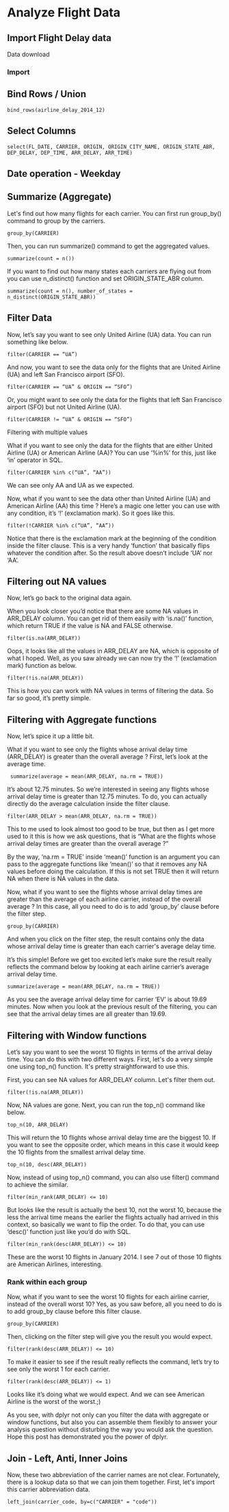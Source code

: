 # Analyze Flight Data

## Import Flight Delay data

Data download  

### Import  



## Bind Rows / Union  

```
bind_rows(airline_delay_2014_12)
```


## Select Columns

```
select(FL_DATE, CARRIER, ORIGIN, ORIGIN_CITY_NAME, ORIGIN_STATE_ABR, DEP_DELAY, DEP_TIME, ARR_DELAY, ARR_TIME)
```

## Date operation - Weekday  



## Summarize (Aggregate)

Let's find out how many flights for each carrier. You can first run group_by() command to group by the carriers.

```
group_by(CARRIER)  
```

Then, you can run summarize() command to get the aggregated values.

```
summarize(count = n())
```

If you want to find out how many states each carriers are flying out from you can use n_distinct() function and set ORIGIN_STATE_ABR column.

```
summarize(count = n(), number_of_states = n_distinct(ORIGIN_STATE_ABR))
```


## Filter Data

Now, let’s say you want to see only United Airline (UA) data. You can run something like below.

```
filter(CARRIER == “UA”)
```

And now, you want to see the data only for the flights that are United Airline (UA) and left San Francisco airport (SFO).

```
filter(CARRIER == “UA” & ORIGIN == “SFO”)
```

Or, you might want to see only the data for the flights that left San Francisco airport (SFO) but not United Airline (UA).

```
filter(CARRIER != “UA” & ORIGIN == “SFO”)
```

Filtering with multiple values

What if you want to see only the data for the flights that are either United Airline (UA) or American Airline (AA)?
You can use ‘%in%’ for this, just like ‘in’ operator in SQL.

```
filter(CARRIER %in% c(“UA”, “AA”))
```

We can see only AA and UA as we expected. 

Now, what if you want to see the data other than United Airline (UA) and American Airline (AA) this time ? Here’s a magic one letter you can use with any condition, it’s ‘!’ (exclamation mark). So it goes like this. 

```
filter(!CARRIER %in% c(“UA”, “AA”))
```

Notice that there is the exclamation mark at the beginning of the condition inside the filter clause. This is a very handy ‘function’ that basically flips whatever the condition after. So the result above doesn’t include ‘UA’ nor ‘AA’.


## Filtering out NA values

Now, let’s go back to the original data again. 


When you look closer you’d notice that there are some NA values in ARR_DELAY column. You can get rid of them easily with ‘is.na()’ function, which return TRUE if the value is NA and FALSE otherwise. 

```
filter(is.na(ARR_DELAY))
```


Oops, it looks like all the values in ARR_DELAY are NA, which is opposite of what I hoped. Well, as you saw already we can now try the ‘!’ (exclamation mark) function as below. 

```
filter(!is.na(ARR_DELAY))
```



This is how you can work with NA values in terms of filtering the data. So far so good, it’s pretty simple. 



## Filtering with Aggregate functions

Now, let’s spice it up a little bit. 

What if you want to see only the flights whose arrival delay time (ARR_DELAY) is greater than the overall average ? First, let’s look at the average time.

```
 summarize(average = mean(ARR_DELAY, na.rm = TRUE))
```

It’s about 12.75 minutes. So we’re interested in seeing any flights whose arrival delay time is greater than 12.75 minutes. To do, you can actually directly do the average calculation inside the filter clause. 

```
filter(ARR_DELAY > mean(ARR_DELAY, na.rm = TRUE))
```

This to me used to look almost too good to be true, but then as I get more used to it this is how we ask questions, that is “What are the flights whose arrival delay times are greater than the overall average ?” 

By the way, ‘na.rm = TRUE’ inside ‘mean()’ function is an argument you can pass to the aggregate functions like ‘mean()’ so that it removes any NA values before doing the calculation. If this is not set TRUE then it will return NA when there is NA values in the data. 

Now, what if you want to see the flights whose arrival delay times are greater than the average of each airline carrier, instead of the overall average ? In this case, all you need to do is to add ‘group_by’ clause before the filter step.

```
group_by(CARRIER)
```

And when you click on the filter step, the result contains only the data whose arrival delay time is greater than each carrier's average delay time.  


It’s this simple! Before we get too excited let’s make sure the result really reflects the command below by looking at each airline carrier’s average arrival delay time. 


```
summarize(average = mean(ARR_DELAY, na.rm = TRUE))
```

As you see the average arrival delay time for carrier ‘EV’ is about 19.69 minutes. Now when you look at the previous result of the filtering, you can see that the arrival delay times are all greater than 19.69. 


## Filtering with Window functions

Let’s say you want to see the worst 10 flights in terms of the arrival delay time. You can do this with two different ways. First, let's do a very simple one using top_n() function. It's pretty straightforward to use this.

First, you can see NA values for ARR_DELAY column. Let's filter them out.

```
filter(!is.na(ARR_DELAY))
```

Now, NA values are gone. Next, you can run the top_n() command like below.

```
top_n(10, ARR_DELAY)
```

This will return the 10 flights whose arrival delay time are the biggest 10. If you want to see the opposite order, which means in this case it would keep the 10 flights from the smallest arrival delay time.

```
top_n(10, desc(ARR_DELAY))
```


Now, instead of using top_n() command, you can also use filter() command to achieve the similar.

```
filter(min_rank(ARR_DELAY) <= 10)
```

But looks like the result is actually the best 10, not the worst 10, because the less the arrival time means the earlier the flights actually had arrived in this context, so basically we want to flip the order. To do that, you can use ‘desc()’ function just like you’d do with SQL.


```
filter(min_rank(desc(ARR_DELAY)) <= 10)
```


These are the worst 10 flights in January 2014. I see 7 out of those 10 flights are American Airlines, interesting.

### Rank within each group  

Now, what if you want to see the worst 10 flights for each airline carrier, instead of the overall worst 10? Yes, as you saw before, all you need to do is to add group_by clause before this filter clause.

```
group_by(CARRIER)
```

Then, clicking on the filter step will give you the result you would expect.

```
filter(rank(desc(ARR_DELAY)) <= 10)
```


To make it easier to see if the result really reflects the command, let’s try to see only the worst 1 for each carrier.

```
filter(rank(desc(ARR_DELAY)) <= 1)
```

Looks like it’s doing what we would expect. And we can see American Airline is the worst of the worst.;)

As you see, with dplyr not only can you filter the data with aggregate or window functions, but also you can assemble them flexibly to answer your analysis question without disturbing the way you would ask the question. Hope this post has demonstrated you the power of dplyr.



## Join - Left, Anti, Inner Joins

Now, these two abbreviation of the carrier names are not clear. Fortunately, there is a lookup data so that we can join them together. First, let's import this carrier abbreviation data.

```
left_join(carrier_code, by=c("CARRIER" = "code"))
```



##
